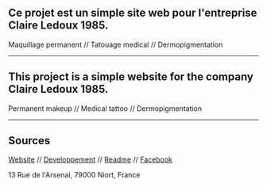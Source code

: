 Ce projet est un simple site web pour l'entreprise Claire Ledoux 1985.
---
Maquillage permanent // Tatouage medical // Dermopigmentation

---

This project is a simple website for the company Claire Ledoux 1985.
---
Permanent makeup // Medical tattoo // Dermopigmentation

---

Sources
---
[Website](http://claireledoux1985.fr/) // 
[Developpement](https://mnicof.github.io/claire_ledoux_1985/docs/) //
[Readme](https://mnicof.github.io/claire_ledoux_1985/) // 
[Facebook](https://www.facebook.com/claireledoux1985/)

13 Rue de l'Arsenal, 79000 Niort, France
